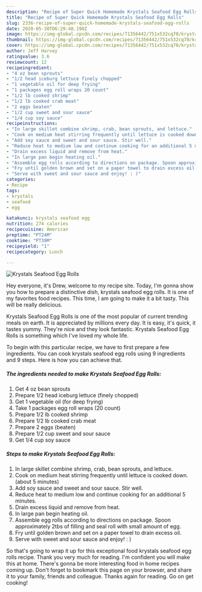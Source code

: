 ```yaml
---
description: "Recipe of Super Quick Homemade Krystals Seafood Egg Rolls"
title: "Recipe of Super Quick Homemade Krystals Seafood Egg Rolls"
slug: 2336-recipe-of-super-quick-homemade-krystals-seafood-egg-rolls
date: 2020-05-30T06:29:48.198Z
image: https://img-global.cpcdn.com/recipes/71356442/751x532cq70/krystals-seafood-egg-rolls-recipe-main-photo.jpg
thumbnail: https://img-global.cpcdn.com/recipes/71356442/751x532cq70/krystals-seafood-egg-rolls-recipe-main-photo.jpg
cover: https://img-global.cpcdn.com/recipes/71356442/751x532cq70/krystals-seafood-egg-rolls-recipe-main-photo.jpg
author: Jeff Harvey
ratingvalue: 3.6
reviewcount: 12
recipeingredient:
- "4 oz bean sprouts"
- "1/2 head iceburg lettuce finely chopped"
- "1 vegetable oil for deep frying"
- "1 packages egg roll wraps 20 count"
- "1/2 lb cooked shrimp"
- "1/2 lb cooked crab meat"
- "2 eggs beaten"
- "1/2 cup sweet and sour sauce"
- "1/4 cup soy sauce"
recipeinstructions:
- "In large skillet combine shrimp, crab, bean sprouts, and lettuce."
- "Cook on medium heat stirring frequently until lettuce is cooked down. (about 5 minutes)"
- "Add soy sauce and sweet and sour sauce. Stir well."
- "Reduce heat to medium low and continue cooking for an additional 5 minutes."
- "Drain excess liquid and remove from heat."
- "In large pan begin heating oil."
- "Assemble egg rolls according to directions on package. Spoon approximately 2tbs of filling and seal roll with small amount of egg."
- "Fry until golden brown and set on a paper towel to drain excess oil."
- "Serve with sweet and sour sauce and enjoy! : )"
categories:
- Recipe
tags:
- krystals
- seafood
- egg

katakunci: krystals seafood egg 
nutrition: 274 calories
recipecuisine: American
preptime: "PT24M"
cooktime: "PT39M"
recipeyield: "1"
recipecategory: Lunch

---
```



![Krystals Seafood Egg Rolls](https://img-global.cpcdn.com/recipes/71356442/751x532cq70/krystals-seafood-egg-rolls-recipe-main-photo.jpg)

Hey everyone, it's Drew, welcome to my recipe site. Today, I'm gonna show you how to prepare a distinctive dish, krystals seafood egg rolls. It is one of my favorites food recipes. This time, I am going to make it a bit tasty. This will be really delicious.

Krystals Seafood Egg Rolls is one of the most popular of current trending meals on earth. It is appreciated by millions every day. It is easy, it's quick, it tastes yummy. They're nice and they look fantastic. Krystals Seafood Egg Rolls is something which I've loved my whole life.




To begin with this particular recipe, we have to first prepare a few ingredients. You can cook krystals seafood egg rolls using 9 ingredients and 9 steps. Here is how you can achieve that.

<!--inarticleads1-->

##### The ingredients needed to make Krystals Seafood Egg Rolls:

1. Get 4 oz bean sprouts
1. Prepare 1/2 head iceburg lettuce (finely chopped)
1. Get 1 vegetable oil (for deep frying)
1. Take 1 packages egg roll wraps (20 count)
1. Prepare 1/2 lb cooked shrimp
1. Prepare 1/2 lb cooked crab meat
1. Prepare 2 eggs (beaten)
1. Prepare 1/2 cup sweet and sour sauce
1. Get 1/4 cup soy sauce




<!--inarticleads2-->

##### Steps to make Krystals Seafood Egg Rolls:

1. In large skillet combine shrimp, crab, bean sprouts, and lettuce.
1. Cook on medium heat stirring frequently until lettuce is cooked down. (about 5 minutes)
1. Add soy sauce and sweet and sour sauce. Stir well.
1. Reduce heat to medium low and continue cooking for an additional 5 minutes.
1. Drain excess liquid and remove from heat.
1. In large pan begin heating oil.
1. Assemble egg rolls according to directions on package. Spoon approximately 2tbs of filling and seal roll with small amount of egg.
1. Fry until golden brown and set on a paper towel to drain excess oil.
1. Serve with sweet and sour sauce and enjoy! : )




So that's going to wrap it up for this exceptional food krystals seafood egg rolls recipe. Thank you very much for reading. I'm confident you will make this at home. There's gonna be more interesting food in home recipes coming up. Don't forget to bookmark this page on your browser, and share it to your family, friends and colleague. Thanks again for reading. Go on get cooking!
